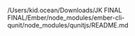 /Users/kid.ocean/Downloads/JK FINAL FINAL/Ember/node_modules/ember-cli-qunit/node_modules/qunitjs/README.md